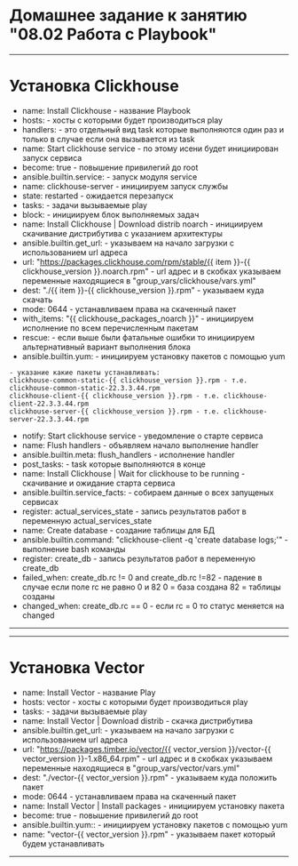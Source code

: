 # Домашнее задание к занятию "08.02 Работа с Playbook"
---
# Установка Clickhouse
- name: Install Clickhouse - название Playbook
- hosts: - хосты с которыми будет производиться play
- handlers: - это отдельный вид task которые выполняются один раз и только в случае если она вызывается из task
- name: Start clickhouse service - по этому исени будет инициирован запуск сервиса
- become: true - повышение привилегий до root
- ansible.builtin.service: - запуск модуля service
- name: clickhouse-server - инициируем запуск службы
- state: restarted - ожидается перезапуск
- tasks: - задачи вызываемые play
- block: - инициируем блок выполняемых задач
- name: Install Clickhouse | Download distrib noarch - инициируем скачивание дистрибутива с указанием архитектуры
- ansible.builtin.get_url: - указываем на начало загрузки с использованием url адреса
- url: "https://packages.clickhouse.com/rpm/stable/{{ item }}-{{ clickhouse_version }}.noarch.rpm" - url адрес и в скобках указываем переменные находящиеся в "group_vars/clickhouse/vars.yml"
- dest: "./{{ item }}-{{ clickhouse_version }}.rpm" - указываем куда скачать
- mode: 0644 - устанавливаем права на скаченный пакет
- with_items: "{{ clickhouse_packages_noarch }}" - инициируем исполнение по всем перечисленным пакетам
- rescue: - если выше были фатальные ошибки то инициируем альтернативный вариант выполнения блока
- ansible.builtin.yum: - инициируем установку пакетов с помощью yum
```
- указание какие пакеты устанавливать:
clickhouse-common-static-{{ clickhouse_version }}.rpm - т.е. clickhouse-common-static-22.3.3.44.rpm
clickhouse-client-{{ clickhouse_version }}.rpm - т.е. clickhouse-client-22.3.3.44.rpm
clickhouse-server-{{ clickhouse_version }}.rpm - т.е. clickhouse-server-22.3.3.44.rpm
```
- notify: Start clickhouse service - уведомление о старте сервиса
- name: Flush handlers - объявляем начало выполнение handler
- ansible.builtin.meta: flush_handlers - исполнение handler
- post_tasks: - task которые выполняются в конце
- name: Install Clickhouse | Wait for clickhouse to be running - скачивание и ожидание старта сервиса
- ansible.builtin.service_facts: - собираем данные о всех запущеных сервисах
- register: actual_services_state - запись результатов работ в переменную actual_services_state
- name: Create database - создание таблицы для БД
- ansible.builtin.command: "clickhouse-client -q 'create database logs;'" - выполнение bash команды
- register: create_db - запись результатов работ в переменную create_db
- failed_when: create_db.rc != 0 and create_db.rc !=82 - падение в случае если поле rc не равно 0 и 82  0 = база создана 82 = таблицы созданы
- changed_when: create_db.rc == 0 - если rc = 0 то статус меняется на changed
---
---
# Установка Vector
- name: Install Vector - название Play
- hosts: vector - хосты с которыми будет производиться play
- tasks: - задачи вызываемые play
- name: Install Vector | Download distrib - скачка дистрибутива
- ansible.builtin.get_url: - указываем на начало загрузки с использованием url адреса
- url: "https://packages.timber.io/vector/{{ vector_version }}/vector-{{ vector_version }}-1.x86_64.rpm" - url адрес и в скобках указываем переменные находящиеся в "group_vars/vector/vars.yml"
- dest: "./vector-{{ vector_version }}.rpm" - указываем куда положить пакет
- mode: 0644 - устанавливаем права на скаченный пакет
- name: Install Vector | Install packages - инициируем установку пакета
- become: true - повышение привилегий до root
- ansible.builtin.yum:: - инициируем установку пакетов с помощью yum
- name: "vector-{{ vector_version }}.rpm" - указываем пакет который будем устанавливать
---
